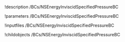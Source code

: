 !description /BCs/NSEnergyInviscidSpecifiedPressureBC

!parameters /BCs/NSEnergyInviscidSpecifiedPressureBC

!inputfiles /BCs/NSEnergyInviscidSpecifiedPressureBC

!childobjects /BCs/NSEnergyInviscidSpecifiedPressureBC

